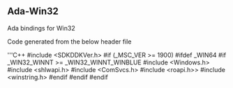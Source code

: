 ## Ada-Win32
Ada bindings for Win32

Code generated from the below header file

'''C++
#include <SDKDDKVer.h>
#if (_MSC_VER >= 1900)
#ifdef _WIN64
#if _WIN32_WINNT >= _WIN32_WINNT_WINBLUE
#include <Windows.h>
#include <shlwapi.h>
#include <ComSvcs.h>
#include <roapi.h>>
#include <winstring.h>
#endif
#endif
#endif
```
